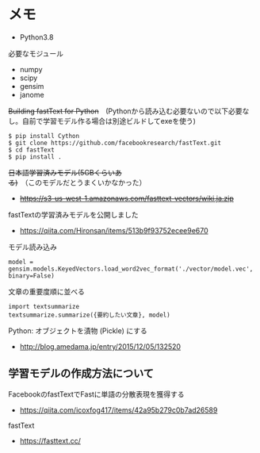 # メモ


- Python3.8

必要なモジュール
- numpy
- scipy
- gensim
- janome



~~Building fastText for Python~~　(Pythonから読み込む必要ないので以下必要なし。自前で学習モデル作る場合は別途ビルドしてexeを使う)

```
$ pip install Cython
$ git clone https://github.com/facebookresearch/fastText.git
$ cd fastText
$ pip install .
```


~~日本語学習済みモデル(5GBくらいある)~~　（このモデルだとうまくいかなかった）

- ~~https://s3-us-west-1.amazonaws.com/fasttext-vectors/wiki.ja.zip~~


fastTextの学習済みモデルを公開しました
- https://qiita.com/Hironsan/items/513b9f93752ecee9e670

モデル読み込み
```
model = gensim.models.KeyedVectors.load_word2vec_format('./vector/model.vec', binary=False)
```


文章の重要度順に並べる
```
import textsummarize
textsummarize.summarize({要約したい文章}, model)
```

Python: オブジェクトを漬物 (Pickle) にする
- http://blog.amedama.jp/entry/2015/12/05/132520


## 学習モデルの作成方法について

FacebookのfastTextでFastに単語の分散表現を獲得する
- https://qiita.com/icoxfog417/items/42a95b279c0b7ad26589

fastText
- https://fasttext.cc/
